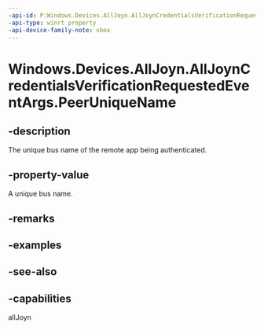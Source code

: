 ```yaml
---
-api-id: P:Windows.Devices.AllJoyn.AllJoynCredentialsVerificationRequestedEventArgs.PeerUniqueName
-api-type: winrt property
-api-device-family-note: xbox
---
```


<!-- Property syntax
public string PeerUniqueName { get; }
-->

# Windows.Devices.AllJoyn.AllJoynCredentialsVerificationRequestedEventArgs.PeerUniqueName

## -description
The unique bus name of the remote app being authenticated.

## -property-value
A unique bus name.

## -remarks

## -examples

## -see-also


## -capabilities
allJoyn
